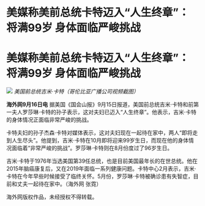 # 美媒称美前总统卡特迈入“人生终章”：将满99岁 身体面临严峻挑战

# 美媒称美前总统卡特迈入“人生终章”：将满99岁 身体面临严峻挑战

![](https://inews.gtimg.com/om_bt/OzbSbQdsQxLQZER4vtZQsmruCMutW9-_mkUzxT5PJJEA0AA/1000)
_美国前总统吉米·卡特（哥伦比亚广播公司视频截图）_

**海外网9月16日电**
据美国《国会山报》9月15日报道，美国前总统吉米·卡特和前第一夫人罗莎琳·卡特的孙子表示，这对夫妇已迈入“人生终章”。他表示，吉米·卡特的身体情况正面临非常严峻的挑战。

卡特夫妇的孙子杰森·卡特对媒体表示，这对夫妇现在一起待在家中，两人“即将走到人生尽头”。他提到，吉米·卡特在10月即将迎来99岁生日，而现在他的身体情况面临着“非常严峻的挑战”。罗莎琳·卡特则在8月份度过了96岁生日。

吉米·卡特于1976年当选美国第39任总统，也是目前美国最年长的在世总统。他在2015年脑癌康复后，又在2019年面临一系列健康问题。卡特中心2月表示，吉米·卡特在今年早些时候接受了临终关怀。5月份，罗莎琳·卡特被确诊患有失智症，目前和丈夫一起待在家中。（海外网
张霓）

海外网版权作品，未经授权不得转载。

